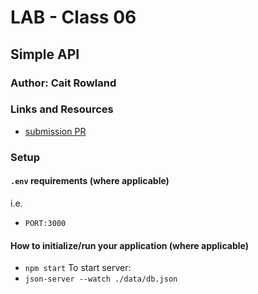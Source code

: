 # LAB - Class 06

## Simple API

### Author: Cait Rowland

### Links and Resources

- [submission PR](https://github.com/caitrowland-401-advanced-javascript/simple-api/pull/1)

### Setup

#### `.env` requirements (where applicable)

i.e.

- `PORT:3000`

#### How to initialize/run your application (where applicable)

- `npm start`
To start server: 
- `json-server --watch ./data/db.json`